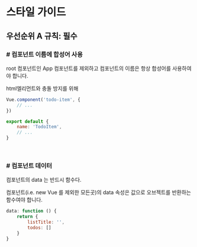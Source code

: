# 스타일 가이드

## 우선순위 A 규칙: 필수

### # 컴포넌트 이름에 합성어 사용

root 컴포넌트인 App 컴포넌트를 제외하고 컴포넌트의 이름은 항상 합성어를 사용하여야 합니다.
<br>

html엘리먼트와 충돌 방지를 위해

```javascript
Vue.component('todo-item', {
    // ...
})

export default {
    name: 'TodoItem',
    // ...
}
```

<br>

### # 컴포넌트 데이터

컴포넌트의 data 는 반드시 함수다.
<br>

컴포넌트(i.e. new Vue 를 제외한 모든곳)의 data 속성은 값으로 오브젝트를 반환하는 함수여야 합니다.

```javascript
data: function () {
    return {
        listTitle: '',
        todos: []
    }
}
```

